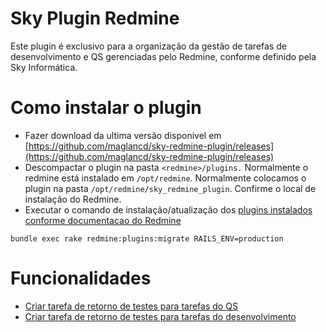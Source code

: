 # Sky Plugin Redmine

Este plugin é exclusivo para a organização da gestão de tarefas de desenvolvimento e QS gerenciadas pelo Redmine, conforme definido pela Sky Informática.


# Como instalar o plugin

- Fazer download da ultima versão disponivel em [https://github.com/maglancd/sky-redmine-plugin/releases](https://github.com/maglancd/sky-redmine-plugin/releases)
- Descompactar o plugin na pasta `<redmine>/plugins.` Normalmente o redmine está instalado em `/opt/redmine`. Normalmente colocamos o plugin na pasta `/opt/redmine/sky_redmine_plugin`. Confirme o local de instalação do Redmine.
- Executar o comando de instalação/atualização dos [plugins instalados conforme documentacao do Redmine](https://www.redmine.org/projects/redmine/wiki/plugins)

```shell
bundle exec rake redmine:plugins:migrate RAILS_ENV=production
```

# Funcionalidades

- [Criar tarefa de retorno de testes para tarefas do QS](docs/criar-retorno-testes-qs.md)
- [Criar tarefa de retorno de testes para tarefas do desenvolvimento](docs/criar-retorno-testes-devel.md)
